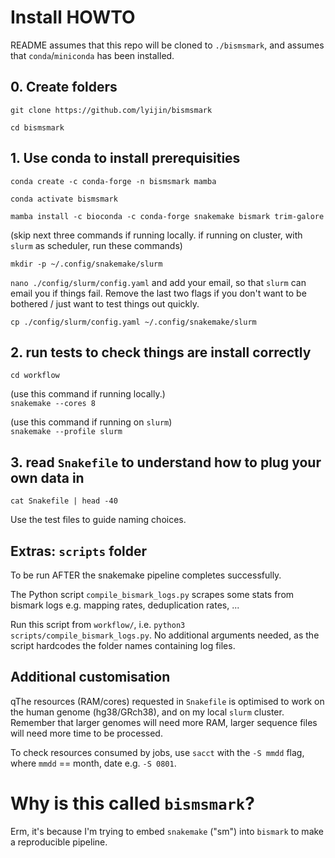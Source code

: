 # Install HOWTO #

README assumes that this repo will be cloned to `./bismsmark`, and assumes that `conda`/`miniconda` has been installed.

## 0. Create folders ##

`git clone https://github.com/lyijin/bismsmark`

`cd bismsmark`

## 1. Use conda to install prerequisities ##

`conda create -c conda-forge -n bismsmark mamba`

`conda activate bismsmark`

`mamba install -c bioconda -c conda-forge snakemake bismark trim-galore`

(skip next three commands if running locally. if running on cluster, with `slurm` as scheduler, run these commands)

`mkdir -p ~/.config/snakemake/slurm`

`nano ./config/slurm/config.yaml` and add your email, so that `slurm` can email you if things fail. Remove the last two flags if you don't want to be bothered / just want to test things out quickly.

`cp ./config/slurm/config.yaml ~/.config/snakemake/slurm`

## 2. run tests to check things are install correctly ##

`cd workflow`

(use this command if running locally.)\
`snakemake --cores 8`

(use this command if running on `slurm`)\
`snakemake --profile slurm`

## 3. read `Snakefile` to understand how to plug your own data in ##

`cat Snakefile | head -40`

Use the test files to guide naming choices.

## Extras: `scripts` folder ##

To be run AFTER the snakemake pipeline completes successfully.

The Python script `compile_bismark_logs.py` scrapes some stats from bismark logs e.g. mapping rates, deduplication rates, ...

Run this script from `workflow/`, i.e. `python3 scripts/compile_bismark_logs.py`. No additional arguments needed, as the script hardcodes the folder names containing log files.

## Additional customisation ##

qThe resources (RAM/cores) requested in `Snakefile` is optimised to work on the human genome (hg38/GRch38), and on my local `slurm` cluster. Remember that larger genomes will need more RAM, larger sequence files will need more time to be processed.

To check resources consumed by jobs, use `sacct` with the `-S mmdd` flag, where `mmdd` == month, date e.g. `-S 0801`.

# Why is this called `bismsmark`? #

Erm, it's because I'm trying to embed `snakemake` ("sm") into `bismark` to make a reproducible pipeline.
